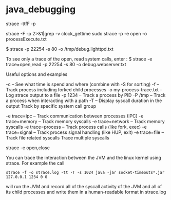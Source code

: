 # java_debugging

strace -ttfF -p <pid>
  
strace -F -p <pid> 2>&1|grep -v clock_gettime
  sudo strace -p <pid> -e open -o processExecute.txt

$ strace -p 22254 -s 80 -o /tmp/debug.lighttpd.txt

To see only a trace of the open, read system calls, enter :
$ strace -e trace=open,read -p 22254 -s 80 -o debug.webserver.txt

Useful options and examples

-c – See what time is spend and where (combine with -S for sorting)
-f – Track process including forked child processes
-o my-process-trace.txt – Log strace output to a file
-p 1234 – Track a process by PID
-P /tmp – Track a process when interacting with a path
-T – Display syscall duration in the output
Track by specific system call group

-e trace=ipc – Track communication between processes (IPC)
-e trace=memory – Track memory syscalls
-e trace=network – Track memory syscalls
-e trace=process – Track process calls (like fork, exec)
-e trace=signal – Track process signal handling (like HUP, exit)
-e trace=file – Track file related syscalls
Trace multiple syscalls

strace -e open,close

You can trace the interaction between the JVM and the linux kernel using strace. For example the call 
```
strace -f -o strace.log -tt -T -s 1024 java -jar socket-timeouts*.jar 127.0.0.1 1234 0 0 
```
will run the JVM and record all of the syscall activity of the JVM and all of its child processes and write them in a human-readable format in strace.log 
